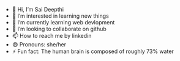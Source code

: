 - 👋 Hi, I’m Sai Deepthi
- 👀 I’m interested in learning new things
- 🌱 I’m currently learning web devlopment
- 💞️ I’m looking to collaborate on github
- 📫 How to reach me by linkedin
- 😄 Pronouns: she/her
- ⚡ Fun fact: The human brain is composed of roughly 73% water

<!---
saideepthi2005 is a ✨ special ✨ repository because its `README.md` (this file) appears on your GitHub profile.
You can click the Preview link to take a look at your changes.
--->
